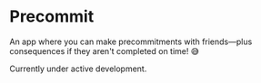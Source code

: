 # Precommit

An app where you can make precommitments with friends—plus consequences if they aren't completed on time! 😅

Currently under active development.

